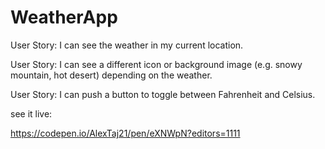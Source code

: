 # WeatherApp
User Story: I can see the weather in my current location.

User Story: I can see a different icon or background image (e.g. snowy mountain, hot desert) depending on the weather.

User Story: I can push a button to toggle between Fahrenheit and Celsius.


see it live:

https://codepen.io/AlexTaj21/pen/eXNWpN?editors=1111

